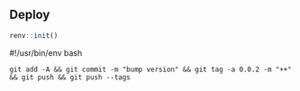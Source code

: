 ## Deploy

```R
renv::init()
```

#!/usr/bin/env bash

```
git add -A && git commit -m "bump version" && git tag -a 0.0.2 -m "++" && git push && git push --tags
```

